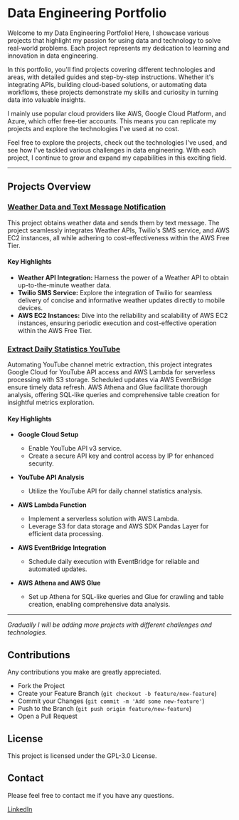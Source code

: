 # Data Engineering Portfolio

Welcome to my Data Engineering Portfolio! Here, I showcase various projects that highlight my passion for using data and technology to solve real-world problems. Each project represents my dedication to learning and innovation in data engineering.

In this portfolio, you'll find projects covering different technologies and areas, with detailed guides and step-by-step instructions. Whether it's integrating APIs, building cloud-based solutions, or automating data workflows, these projects demonstrate my skills and curiosity in turning data into valuable insights.

I mainly use popular cloud providers like AWS, Google Cloud Platform, and Azure, which offer free-tier accounts. This means you can replicate my projects and explore the technologies I've used at no cost.

Feel free to explore the projects, check out the technologies I've used, and see how I've tackled various challenges in data engineering. With each project, I continue to grow and expand my capabilities in this exciting field.

---

## Projects Overview

### [Weather Data and Text Message Notification](Text-message-notification-weather/guide.md)

This project obtains weather data and sends them by text message. The project seamlessly integrates Weather APIs, Twilio's SMS service, and AWS EC2 instances, all while adhering to cost-effectiveness within the AWS Free Tier.

#### Key Highlights

- **Weather API Integration:** Harness the power of a Weather API to obtain up-to-the-minute weather data.
- **Twilio SMS Service:** Explore the integration of Twilio for seamless delivery of concise and informative weather updates directly to mobile devices.
- **AWS EC2 Instances:** Dive into the reliability and scalability of AWS EC2 instances, ensuring periodic execution and cost-effective operation within the AWS Free Tier.

### [Extract Daily Statistics YouTube](Extract-daily-statistics-youtube/guide.md)

Automating YouTube channel metric extraction, this project integrates Google Cloud for YouTube API access and AWS Lambda for serverless processing with S3 storage. Scheduled updates via AWS EventBridge ensure timely data refresh. AWS Athena and Glue facilitate thorough analysis, offering SQL-like queries and comprehensive table creation for insightful metrics exploration.

#### Key Highlights

- **Google Cloud Setup**
  - Enable YouTube API v3 service.
  - Create a secure API key and control access by IP for enhanced security.

- **YouTube API Analysis**
  - Utilize the YouTube API for daily channel statistics analysis.

- **AWS Lambda Function**
  - Implement a serverless solution with AWS Lambda.
  - Leverage S3 for data storage and AWS SDK Pandas Layer for efficient data processing.

- **AWS EventBridge Integration**
  - Schedule daily execution with EventBridge for reliable and automated updates.

- **AWS Athena and AWS Glue**
  - Set up Athena for SQL-like queries and Glue for crawling and table creation, enabling comprehensive data analysis.

---
*Gradually I will be adding more projects with different challenges and technologies.*

## Contributions

Any contributions you make are greatly appreciated.

- Fork the Project
- Create your Feature Branch (`git checkout -b feature/new-feature`)
- Commit your Changes (`git commit -m 'Add some new-feature'`)
- Push to the Branch (`git push origin feature/new-feature`)
- Open a Pull Request

## License

This project is licensed under the GPL-3.0 License.

## Contact

Please feel free to contact me if you have any questions.

[LinkedIn](https://www.linkedin.com/in/rublaman)
